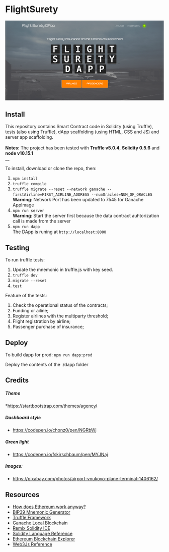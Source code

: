 # FlightSurety 
![DApp screenshot](src/dapp/img/dapp.png?raw=true "Flight Surety DApp")

## Install

This repository contains Smart Contract code in Solidity (using Truffle), tests (also using Truffle), dApp scaffolding (using HTML, CSS and JS) and server app scaffolding.<br />
<br />
__Notes:__ The project has been tested with __Truffle v5.0.4__, __Solidity 0.5.6__ and __node v10.15.1__<br />
__

To install, download or clone the repo, then:

1. `npm install`
2. `truffle compile`
3. `truffle migrate --reset --network ganache --firstAirline=FIRST_AIRLINE_ADDRESS --numOracles=NUM_OF_ORACLES`<br />
    __Warning__: Network Port has been updated to 7545 for Ganache AppImage
4. `npm run server` <br />
    __Warning__: Start the server first because the data contract auhtorization call is made from the server
5. `npm run dapp` <br />
    The DApp is runing at `http://localhost:8000`

## Testing

To run truffle tests:
1. Update the mnemonic in truffle.js with key seed.
2. `truffle dev`
3. `migrate --reset`
4. `test`

Feature of the tests:
1. Check the operational status of the contracts;
2. Funding or ailine;
3. Register airlines with the multiparty threshold;
4. Flight registration by airline;
5. Passenger purchase of insurance;


## Deploy

To build dapp for prod:
`npm run dapp:prod`

Deploy the contents of the ./dapp folder


## Credits

##### Theme
*https://startbootstrap.com/themes/agency/

##### Dashboard style
* https://codepen.io/chonz0/pen/NGRbWj

##### Green light
* https://codepen.io/fskirschbaum/pen/MYJNaj

##### Images: 
* https://pixabay.com/photos/airport-vnukovo-plane-terminal-1406162/


## Resources

* [How does Ethereum work anyway?](https://medium.com/@preethikasireddy/how-does-ethereum-work-anyway-22d1df506369)
* [BIP39 Mnemonic Generator](https://iancoleman.io/bip39/)
* [Truffle Framework](http://truffleframework.com/)
* [Ganache Local Blockchain](http://truffleframework.com/ganache/)
* [Remix Solidity IDE](https://remix.ethereum.org/)
* [Solidity Language Reference](http://solidity.readthedocs.io/en/v0.4.24/)
* [Ethereum Blockchain Explorer](https://etherscan.io/)
* [Web3Js Reference](https://github.com/ethereum/wiki/wiki/JavaScript-API)